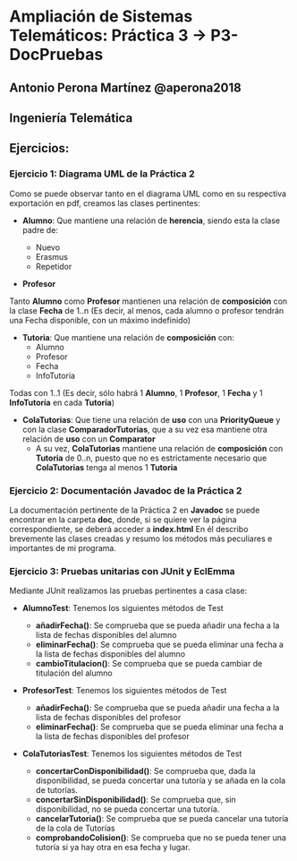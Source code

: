 # Ampliación de Sistemas Telemáticos: Práctica 3 -> P3-DocPruebas
## Antonio Perona Martínez @aperona2018
## Ingeniería Telemática

## Ejercicios:

### Ejercicio 1: Diagrama UML de la Práctica 2

Como se puede observar tanto en el diagrama UML como en su respectiva exportación en pdf, creamos las clases pertinentes: 

- **Alumno**: Que mantiene una relación de **herencia**, siendo esta la clase padre de:
   * Nuevo
   * Erasmus
   * Repetidor
   
- **Profesor**

Tanto **Alumno** como **Profesor** mantienen una relación de **composición** con la clase **Fecha** de 1..n (Es decir, al menos, cada alumno o profesor tendrán una Fecha disponible, con un máximo indefinido)

- **Tutoria**: Que mantiene una relación de **composición** con:
   * Alumno
   * Profesor
   * Fecha
   * InfoTutoria
   
Todas con 1..1 (Es decir, sólo habrá 1 **Alumno**, 1 **Profesor**, 1 **Fecha** y 1 **InfoTutoría** en cada **Tutoría**)

- **ColaTutorias**: Que tiene una relación de **uso** con una **PriorityQueue** y con la clase **ComparadorTutorias**, que a su vez esa mantiene otra relación de **uso** con un **Comparator**
   * A su vez, **ColaTutorias** mantiene una relación de **composición** con **Tutoria** de 0..n, puesto que no es estrictamente necesario que **ColaTutorias** tenga al menos 1 **Tutoria**
   

### Ejercicio 2: Documentación Javadoc de la Práctica 2

La documentación pertinente de la Práctica 2 en **Javadoc** se puede encontrar en la carpeta **doc**, donde, si se quiere ver la página correspondiente, se deberá acceder a **index.html**
En él describo brevemente las clases creadas y resumo los métodos más peculiares e importantes de mi programa.


### Ejercicio 3: Pruebas unitarias con JUnit y EclEmma

Mediante JUnit realizamos las pruebas pertinentes a casa clase:

- **AlumnoTest**: Tenemos los siguientes métodos de Test
   * **añadirFecha()**: Se comprueba que se pueda añadir una fecha a la lista de fechas disponibles del alumno
   * **eliminarFecha()**: Se comprueba que se pueda eliminar una fecha a la lista de fechas disponibles del alumno
   * **cambioTitulacion()**: Se comprueba que se pueda cambiar de titulación del alumno
   
- **ProfesorTest**: Tenemos los siguientes métodos de Test
   * **añadirFecha()**: Se comprueba que se pueda añadir una fecha a la lista de fechas disponibles del profesor
   * **eliminarFecha()**: Se comprueba que se pueda eliminar una fecha a la lista de fechas disponibles del profesor
   
- **ColaTutoriasTest**: Tenemos los siguientes métodos de Test
   * **concertarConDisponibilidad()**: Se comprueba que, dada la disponibilidad, se pueda concertar una tutoría y se añada en la cola de tutorías.
   * **concertarSinDisponibilidad()**: Se comprueba que, sin disponibilidad, no se pueda concertar una tutoría.
   * **cancelarTutoria()**: Se comprueba que se pueda cancelar una tutoría de la cola de Tutorías
   * **comprobandoColision()**: Se comprueba que no se pueda tener una tutoría si ya hay otra en esa fecha y lugar.


